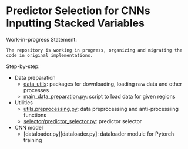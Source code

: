 # Predictor Selection for CNNs Inputting Stacked Variables

Work-in-progress Statement:
    
    The repository is working in progress, organizing and migrating the code in original implementations. 

Step-by-step: 
- Data preparation
    - [data_utils](data_utils/readme.md): packages for downloading, loading raw data and other processes
    - [main_data_preparation.py](main_data_preparation.py): script to load data for given regions
- Utilities
  - [utils.preprocessing.py](utils/preprocessing.py): data preprocessing and anti-processiing functions
  - [selector/predictor_selector.py](selector/predictor_selector.py): predictor selector
- CNN model
  - [dataloader.py][dataloader.py]: dataloader module for Pytorch training
